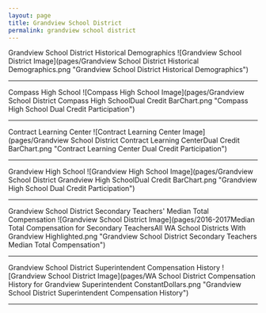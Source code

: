 ```yaml
---
layout: page
title: Grandview School District
permalink: grandview school district
---
```



Grandview School District Historical Demographics
![Grandview School District Image](pages/Grandview School District Historical Demographics.png "Grandview School District Historical Demographics")

___

Compass High School
![Compass High School Image](pages/Grandview School District Compass High SchoolDual Credit BarChart.png "Compass High School Dual Credit Participation")

___

Contract Learning Center
![Contract Learning Center Image](pages/Grandview School District Contract Learning CenterDual Credit BarChart.png "Contract Learning Center Dual Credit Participation")

___

Grandview High School
![Grandview High School Image](pages/Grandview School District Grandview High SchoolDual Credit BarChart.png "Grandview High School Dual Credit Participation")

___

Grandview School District Secondary Teachers' Median Total Compensation
![Grandview School District Image](pages/2016-2017Median Total Compensation for Secondary TeachersAll WA School Districts With Grandview Highlighted.png "Grandview School District Secondary Teachers Median Total Compensation")

___

Grandview School District Superintendent Compensation History
![Grandview School District Image](pages/WA School District Compensation History for Grandview Superintendent ConstantDollars.png "Grandview School District Superintendent Compensation History")

___

